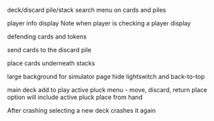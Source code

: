 deck/discard pile/stack search
menu on cards and piles
<!-- shuffle -->
<!-- add all board cards to context -->
player info display
Note when player is checking a player display
<!-- toggle for extra slots -->
defending cards and tokens
<!-- return cards to the hand -->
send cards to the discard pile
<!-- return cards to deck -->
place cards underneath stacks
<!-- toggle for perspective tool -->
large background for simulator page
hide lightswitch and back-to-top
<!-- play area menu - move, flip, discard, swap, return -->
<!-- stack modal menu - move, discard, swap, return -->
main deck add to play
active pluck menu - move, discard, return
place option will include active pluck
place from hand


After crashing selecting a new deck crashes it again
